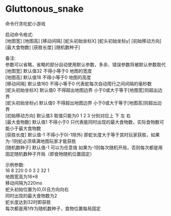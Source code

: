 # Gluttonous_snake
命令行贪吃蛇小游戏</br>

启动命令格式:</br>
\[地图宽] \[地图高] \[移动间隔] \[蛇头初始坐标X] \[蛇头初始坐标y] \[初始移动方向] \[最大食物数] \[获胜长度] \[随机数种子]</br>

备注:</br>
参数可以省略，省略的部分自动使用默认参数，多余、错误参数将被默认参数取代</br>
[地图宽]        默认值32    不得小等于0        地图的宽度</br>
[地图高]        默认值18    不得小等于0        地图的高度</br>
[移动间隔]      默认值160   不得小等于0        代表蛇每次自动爬行之间间隔的毫秒数</br>
[蛇头初始坐标X] 默认值0      不得超出地图边界   小于0或大于等于[地图宽]则超出边界</br>
[蛇头初始坐标y] 默认值0      不得超出地图边界   小于0或大于等于[地图高]则超出边界</br>
[初始移动方向]  默认值3      取值只能为0 1 2 3  分别对应上 下 左 右</br>
[最大食物数]    默认值1      不得小于0          只代表能同时出现的最大食物数，实际食物数可能小于最大食物数</br>
[获胜长度]      默认值-1     不得小于0(-1除外)  即蛇长度大于等于其时玩家获胜，如果为-1则蛇必须填满地图玩家才能获胜</br>
[随机数种子]    默认值-1     可以为任意值       如果为-1则每次随机开局，否则每次都是用固定随机数种子开局（即食物随机位置固定）</br>

示例参数:</br>
16 8 220 0 0 3 2 32 1</br>
地图宽高为16*8</br>
移动间隔为220ms</br>
蛇头初始位置为(0,0)且方向向右</br>
同时出现的最大食物数为2</br>
蛇长度达到32时即获胜</br>
每次都是用1作为随机数种子，食物位置每局固定</br>
